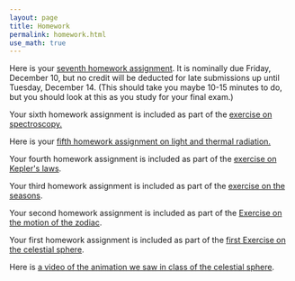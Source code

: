 ```yaml
---
layout: page
title: Homework
permalink: homework.html
use_math: true
---
```


Here is your <a href="tutorials/hw7/hw7.pdf">seventh homework assignment</a>. It is nominally due Friday, December 10, but no credit will be deducted
for late submissions up until Tuesday, December 14. (This should take you maybe 10-15 minutes to do, but you should look at this as you study
for your final exam.)

Your sixth homework assignment is included as part of the  <a href="tutorials/spectroscopy/spectroscopy.pdf">exercise on spectroscopy.</a>

Here is your <a href="tutorials/thermal-radiation-homework/thermal-radiation-homework.pdf">fifth homework assignment on light and thermal radiation.</a>

Your fourth homework assignment is included as part of the <a href="tutorials/keplers-laws/keplers-laws.pdf">exercise on Kepler's laws</a>.

Your third homework assignment is included as part of the <a href="tutorials/the-seasons/the-seasons.pdf">exercise on the seasons</a>.

Your second homework assignment is included as part of the <a href="tutorials/zodiac-motion/zodiac-motion.pdf">Exercise on the motion of the zodiac</a>.

Your first homework assignment is included as part of the <a href="tutorials/celestial-sphere/celestial-sphere.pdf">first Exercise on the celestial sphere</a>.

Here is <a href="https://www.youtube.com/watch?v=QDOjRP3nAi0">a video of the animation we saw in class of the celestial sphere</a>.
